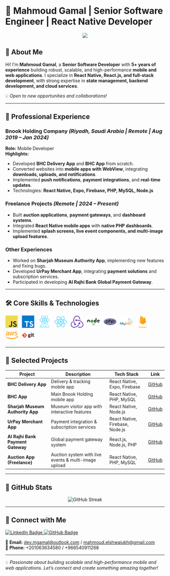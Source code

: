 # 🚀 Mahmoud Gamal | Senior Software Engineer | React Native Developer

<div align="center">
  <img src="https://media.giphy.com/media/M9gbBd9nbDrOTu1Mqx/giphy.gif" width="120"/>
</div>

## 👋 About Me
Hi! I’m **Mahmoud Gamal**, a **Senior Software Developer** with **5+ years of experience** building robust, scalable, and high-performance **mobile and web applications**. I specialize in **React Native, React.js, and full-stack development**, with strong expertise in **state management, backend development, and cloud services**.  

💡 *Open to new opportunities and collaborations!*

---

## 🏢 Professional Experience

### **Bnook Holding Company** *(Riyadh, Saudi Arabia | Remote | Aug 2019 – Jan 2024)*
**Role:** Mobile Developer  
**Highlights:**  
- Developed **BHC Delivery App** and **BHC App** from scratch.  
- Converted websites into **mobile apps with WebView**, integrating **downloads, uploads, and notifications**.  
- Implemented **push notifications**, **payment integrations**, and **real-time updates**.  
- Technologies: **React Native, Expo, Firebase, PHP, MySQL, Node.js**  

### **Freelance Projects** *(Remote | 2024 – Present)*  
- Built **auction applications**, **payment gateways**, and **dashboard systems**.  
- Integrated **React Native mobile apps** with **native PHP dashboards**.  
- Implemented **splash screens, live event components, and multi-image upload features**.  

### **Other Experiences**
- Worked on **Sharjah Museum Authority App**, implementing new features and fixing bugs.  
- Developed **UrPay Merchant App**, integrating **payment solutions** and subscription services.  
- Participated in developing **Al Rajhi Bank Global Payment Gateway**.  

---

## 🛠️ Core Skills & Technologies

<div>
  <img src="https://github.com/devicons/devicon/blob/master/icons/javascript/javascript-original.svg" title="JavaScript" width="40"/> &nbsp;
  <img src="https://github.com/devicons/devicon/blob/master/icons/typescript/typescript-original.svg" title="TypeScript" width="40"/> &nbsp;
  <img src="https://github.com/devicons/devicon/blob/master/icons/react/react-original-wordmark.svg" title="React.js" width="40"/> &nbsp;
  <img src="https://github.com/devicons/devicon/blob/master/icons/react/react-original.svg" title="React Native" width="40"/> &nbsp;
  <img src="https://github.com/devicons/devicon/blob/master/icons/redux/redux-original.svg" title="Redux" width="40"/> &nbsp;
  <img src="https://github.com/devicons/devicon/blob/master/icons/nodejs/nodejs-original-wordmark.svg" title="Node.js" width="40"/> &nbsp;
  <img src="https://github.com/devicons/devicon/blob/master/icons/php/php-original.svg" title="PHP" width="40"/> &nbsp;
  <img src="https://github.com/devicons/devicon/blob/master/icons/mysql/mysql-original-wordmark.svg" title="MySQL" width="40"/> &nbsp;
  <img src="https://github.com/devicons/devicon/blob/master/icons/firebase/firebase-plain-wordmark.svg" title="Firebase" width="40"/> &nbsp;
  <img src="https://github.com/devicons/devicon/blob/master/icons/amazonwebservices/amazonwebservices-plain-wordmark.svg" title="AWS" width="40"/> &nbsp;
  <img src="https://github.com/devicons/devicon/blob/master/icons/git/git-original-wordmark.svg" title="Git" width="40"/>
</div>

---

## 🌟 Selected Projects

| Project | Description | Tech Stack | Link |
|---------|------------|------------|------|
| **BHC Delivery App** | Delivery & tracking mobile app | React Native, Expo, Firebase | [GitHub](https://github.com/mahmoudgamal92) |
| **BHC App** | Main Bnook Holding mobile app | React Native, PHP, MySQL | [GitHub](https://github.com/mahmoudgamal92) |
| **Sharjah Museum Authority App** | Museum visitor app with interactive features | React Native, Node.js | [GitHub](https://github.com/mahmoudgamal92) |
| **UrPay Merchant App** | Payment integration & subscription services | React Native, Firebase, Node.js | [GitHub](https://github.com/mahmoudgamal92) |
| **Al Rajhi Bank Payment Gateway** | Global payment gateway system | React.js, Node.js, PHP | [GitHub](https://github.com/mahmoudgamal92) |
| **Auction App (Freelance)** | Auction system with live events & multi-image upload | React Native, PHP, MySQL | [GitHub](https://github.com/mahmoudgamal92) |

---

## 🌟 GitHub Stats

<div align="center">
  <img src="http://github-readme-streak-stats.herokuapp.com?user=mahmoudgamal92&theme=dark&background=000000" alt="GitHub Streak"/>
  <br/>
</div>

---

## 🔗 Connect with Me

<div id="badges">
  <a href="https://www.linkedin.com/in/mahmoud-gamal-b928aa15b/">
    <img src="https://img.shields.io/badge/LinkedIn-blue?style=for-the-badge&logo=linkedin&logoColor=white" alt="LinkedIn Badge"/>
  </a>
  <a href="https://github.com/mahmoudgamal92">
    <img src="https://img.shields.io/badge/GitHub-000?style=for-the-badge&logo=github&logoColor=white" alt="GitHub Badge"/>
  </a>
</div>

📧 **Email:** dev.mgamal@outlook.com / mahmoud.elshwaiukh@gmail.com  
📱 **Phone:** +201063634580 / +966540911268  

---

💡 *Passionate about building scalable and high-performance mobile and web applications. Let’s connect and create something amazing together!*
